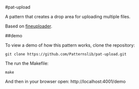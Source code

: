 #pat-upload

A pattern that creates a drop area for uploading multiple files.

Based on [fineuploader](http://fineuploader.com).

##demo

To view a demo of how this pattern works, clone the repository:

    git clone https://github.com/Patternslib/pat-upload.git

The run the Makefile:

    make

And then in your browser open: http://localhost:4001/demo
